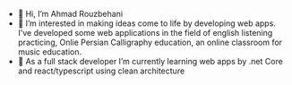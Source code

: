 - 👋 Hi, I’m Ahmad Rouzbehani
- 👀 I’m interested in making ideas come to life by developing web apps. I've developed some web applications in the field of english listening practicing, Onlie Persian Calligraphy education, 
an online classroom for music education. 
- 🌱 As a full stack developer I’m currently learning web apps by .net Core and react/typescript using clean architecture

<!---
arouzbehani/arouzbehani is a ✨ special ✨ repository because its `README.md` (this file) appears on your GitHub profile.
You can click the Preview link to take a look at your changes.
--->
